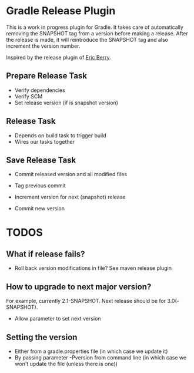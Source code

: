 # Gradle Release Plugin

This is a work in progress plugin for Gradle. It takes care of automatically
removing the SNAPSHOT tag from a version before making a release. After the
release is made, it will reintroduce the SNAPSHOT tag and also increment the version number.

Inspired by the release plugin of [Eric Berry](https://github.com/townsfolk/gradle-release).

## Prepare Release Task
- Verify dependencies
- Verify SCM
- Set release version (if is snapshot version)

## Release Task
- Depends on build task to trigger build
- Wires our tasks together

## Save Release Task
- Commit released version and all modified files
- Tag previous commit

- Increment version for next (snapshot) release
- Commit new version

# TODOS

## What if release fails?
- Roll back version modifications in file?
See maven release plugin


## How to upgrade to next major version?
For example, currently 2.1-SNAPSHOT. Next release should be for 3.0(-SNAPSHOT).
- Allow parameter to set next version



## Setting the version
- Either from a gradle.properties file (in which case we update it)
- By passing parameter -Pversion from command line (in which case we won't update the file (unless there is one))
